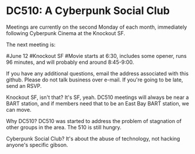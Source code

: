 # DC510: A Cyberpunk Social Club
Meetings are currently on the second Monday of each month, immediately following Cyberpunk Cinema at the Knockout SF.

The next meeting is:

#June 12
#Knockout SF
#Movie starts at 6:30, includes some opener, runs 96 minutes, and will probably end around 8:45-9:00.

If you have any additional questions, email the address associated with this github. Please do not talk business over e-mail. If you're going to be late, send an RSVP.

Knockout SF, isn't that?
It's SF, yeah. DC510 meetings will always be near a BART station, and if members need that to be an East Bay BART station, we can move.

Why DC510?
DC510 was started to address the problem of stagnation of other groups in the area. The 510 is still hungry.

Cyberpunk Social Club?
It's about the abuse of technology, not hacking anyone's specific gibson.
